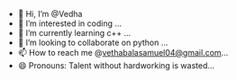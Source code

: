 - 👋 Hi, I’m @Vedha
- 👀 I’m interested in coding ...
- 🌱 I’m currently learning c++ ...
- 💞️ I’m looking to collaborate on python ...
- 📫 How to reach me @vethabalasamuel04@gmail.com...
- 😄 Pronouns: Talent without hardworking is wasted...

<!---
Vedha25/Vedha25 is a ✨ special ✨ repository because its `README.md` (this file) appears on your GitHub profile.
You can click the Preview link to take a look at your changes.
--->
